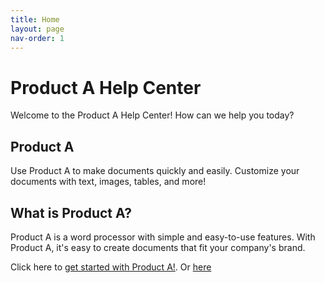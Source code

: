 ```yaml
---
title: Home
layout: page
nav-order: 1
---
```

# Product A Help Center

Welcome to the Product A Help Center!
How can we help you today?

## Product A

Use Product A to make documents quickly and easily. Customize your documents with text, images, tables, and more!

## What is Product A?

Product A is a word processor with simple and easy-to-use features. With Product A, it's easy to create documents that fit your company's brand.

Click here to [get started with Product A!](/portfoliotesting2/QuickStart/QuickStart). Or [here](/portfoliotesting2/QuickStart/index.md)
